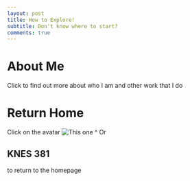 ```yaml
---
layout: post
title: How to Explore!
subtitle: Don't know where to start?
comments: true
---
```


# About Me
Click to find out more about who I am and other work that I do


# Return Home
Click on the avatar
![This one ^ ](/cjsapad.github.io/assets/img/avaaatars.png)
Or 
## KNES 381 
to return to the homepage
